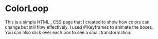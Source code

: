 # ColorLoop
This is a simple HTML , CSS page that I created to show how colors can change but still flow effectively. 
I used @Keyframes to animate the boxes. You can also click over each box to see a small transformation. 
